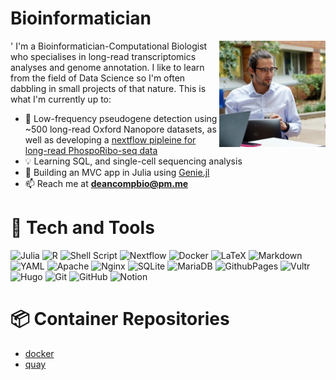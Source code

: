 # Bioinformatician

<!-- 
**number-25/number-25** is a ✨ _special_ ✨ repository because its `README.md` (this file) appears on your GitHub profile. Bioinfor-matician/magician
-->
<img align="right" width="170" height="170" src="https://github.com/number-25/ComputationalBiology-for-Autodidacts/blob/main/Cheatsheets/dp_dean_git_400x400.jpg">     '
I'm a Bioinformatician-Computational Biologist who specialises in long-read transcriptomics analyses and genome annotation. I like to learn from the field of Data Science so I'm often dabbling in small projects of that nature. This is what I'm currently up to:  
- 🧬 Low-frequency pseudogene detection using ~500 long-read Oxford Nanopore datasets, as well as developing a [nextflow pipleine for long-read PhospoRibo-seq data](https://github.com/number-25/riboflow)
- 💡 Learning SQL, and single-cell sequencing analysis  
- 🧞 Building an MVC app in Julia using [Genie.jl](https://github.com/GenieFramework/Genie.jl)   
- 📫 Reach me at **deancompbio@pm.me**    

# :crystal_ball: Tech and Tools
![Julia](https://img.shields.io/badge/-Julia-9558B2?style=flat&logo=julia&logoColor=white) ![R](https://img.shields.io/badge/r-%23276DC3.svg?style=flat&logo=r&logoColor=white) ![Shell Script](https://img.shields.io/badge/shell_script-%23121011.svg?style=flat&logo=gnu-bash&logoColor=white) ![Nextflow](https://img.shields.io/badge/nextflow-green) ![Docker](https://img.shields.io/badge/docker-%230db7ed.svg?style=flat&logo=docker&logoColor=white) ![LaTeX](https://img.shields.io/badge/latex-%23008080.svg?style=flat&logo=latex&logoColor=white) ![Markdown](https://img.shields.io/badge/markdown-%23000000.svg?style=flat&logo=markdown&logoColor=white) ![YAML](https://img.shields.io/badge/yaml-%23ffffff.svg?style=flat&logo=yaml&logoColor=151515) ![Apache](https://img.shields.io/badge/apache-%23D42029.svg?style=flat&logo=apache&logoColor=white) ![Nginx](https://img.shields.io/badge/nginx-%23009639.svg?style=flat&logo=nginx&logoColor=white) ![SQLite](https://img.shields.io/badge/sqlite-%2307405e.svg?style=flat&logo=sqlite&logoColor=white) ![MariaDB](https://img.shields.io/badge/MariaDB-003545?style=flat&logo=mariadb&logoColor=white) ![GithubPages](https://img.shields.io/badge/github%20pages-121013?style=flat&logo=github&logoColor=white) ![Vultr](https://img.shields.io/badge/Vultr-007BFC.svg?style=flat&logo=vultr) ![Hugo](https://img.shields.io/badge/Hugo-black.svg?style=flat&logo=Hugo) ![Git](https://img.shields.io/badge/git-%23F05033.svg?style=flat&logo=git&logoColor=white) ![GitHub](https://img.shields.io/badge/github-%23121011.svg?style=flat&logo=github&logoColor=white) ![Notion](https://img.shields.io/badge/Notion-%23000000.svg?style=flat&logo=notion&logoColor=white)

# 📦 Container Repositories 
- [docker](https://hub.docker.com/r/number25/)
- [quay](https://quay.io/user/number_25/)

